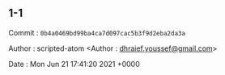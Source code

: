 ## 1-1 

 Commit : `0b4a0469bd99ba4ca7d097cac5b3f9d2eba2da3a`

 Author : scripted-atom <Author : dhraief.youssef@gmail.com> 

 Date 	: Mon Jun 21 17:41:20 2021 +0000 

